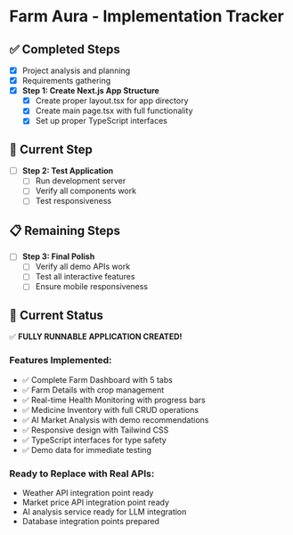 # Farm Aura - Implementation Tracker

## ✅ Completed Steps
- [x] Project analysis and planning
- [x] Requirements gathering
- [x] **Step 1: Create Next.js App Structure**
  - [x] Create proper layout.tsx for app directory
  - [x] Create main page.tsx with full functionality
  - [x] Set up proper TypeScript interfaces

## 🔄 Current Step
- [ ] **Step 2: Test Application**
  - [ ] Run development server
  - [ ] Verify all components work
  - [ ] Test responsiveness

## 📋 Remaining Steps
- [ ] **Step 3: Final Polish**
  - [ ] Verify all demo APIs work
  - [ ] Test all interactive features
  - [ ] Ensure mobile responsiveness

## 🎯 Current Status
✅ **FULLY RUNNABLE APPLICATION CREATED!**

### Features Implemented:
- ✅ Complete Farm Dashboard with 5 tabs
- ✅ Farm Details with crop management
- ✅ Real-time Health Monitoring with progress bars
- ✅ Medicine Inventory with full CRUD operations
- ✅ AI Market Analysis with demo recommendations
- ✅ Responsive design with Tailwind CSS
- ✅ TypeScript interfaces for type safety
- ✅ Demo data for immediate testing

### Ready to Replace with Real APIs:
- Weather API integration point ready
- Market price API integration point ready  
- AI analysis service ready for LLM integration
- Database integration points prepared
